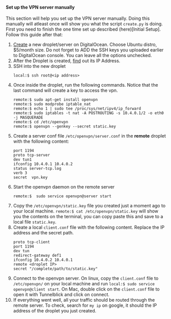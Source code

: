 #### Set up the VPN server manually
This section will help you set up the VPN server manually. Doing this manually will atleast once will show you what the script `create.py` is doing.
First you need to finish the one time set up described (here)[Initial Setup]. Follow this guide after that:
1. [Create](https://cloud.digitalocean.com/droplets/new]) a new droplet/server on DigitalOcean. Choose Ubuntu distro, $5/month size. Do not forget to ADD the SSH keys you uploaded earlier to DigitalOcean console. You can leave all the options unchecked.
1. After the Droplet is created, [find](https://cloud.digitalocean.com/droplets) out its IP Address.
1. SSH into the new droplet
    ```
    local:$ ssh root@<ip address>
    ```
1. Once inside the droplet, run the following commands. Notice that the last command will create a key to access the vpn.
    ```
    remote:$ sudo apt-get install openvpn
    remote:$ sudo modprobe iptable_nat
    remote:$ echo 1 | sudo tee /proc/sys/net/ipv4/ip_forward
    remote:$ sudo iptables -t nat -A POSTROUTING -s 10.4.0.1/2 -o eth0 -j MASQUERADE
    remote:$ cd /etc/openvpn
    remote:$ openvpn --genkey --secret static.key
    ```
1. Create a server conf file `/etc/openvpn/server.conf` in the **remote** droplet with the following content:
    ```
    port 1194
    proto tcp-server
    dev tun1
    ifconfig 10.4.0.1 10.4.0.2
    status server-tcp.log
    verb 3
    secret  vpn.key
    ```
1. Start the openvpn daemon on the remote server
    ```
    remote:$  sudo service openvpn@server start
    ```
1. Copy the `/etc/openvpn/static.key` file you created just a moment ago to your local machine. `remote:$ cat /etc/openvpn/static.key` will show you the contents on the terminal, you can copy paste this and save to a local file `static.key`.
1. Create a local `client.conf` file with the following content. Replace the IP address and the secret path.
    ```
    proto tcp-client
    port 1194
    dev tun
    redirect-gateway def1
    ifconfig 10.4.0.2 10.4.0.1
    remote <droplet IP>
    secret "/complete/path/to/static.key"
    ```
1. Connect to the openvpn server. On linux, copy the `client.conf` file to `/etc/openvpn/` on your local machine and run `local:$ sudo service openvpn@client start`. On Mac, double click on the `client.conf` file to open it with Tunnelblick and click on connect.
1. If everything went well, all your traffic should be routed through the remote server. To check, search for `my ip` on google, it should the IP address of the droplet you just created.
